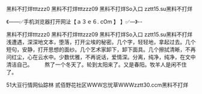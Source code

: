 黑料不打烊tttzzz0
黑料不打烊tttzzz09
黑料不打烊So入口
zztt15.su黑料不打烊


《——✅手机浏览器打开网沚【ａ３ｅ６. cOm 】 】✅—》--

黑料不打烊tttzzz0
黑料不打烊tttzzz09
黑料不打烊So入口
zztt15.su黑料不打烊
浅遭遇，深深地文本，堕落，打开尘埃的秘密。几个字，轻轻地，拿起过去。几个短句，安静，打开思想的面纱。几个艺术家卸下，卸下面具。几个擦拭清晰，不再问红尘，心在云水中。少数优雅，不再说话，爱情深。分离，纯净，纯净，在文中清洁自己。
　　熬了一个冬天了。轮到太阳来了。又是春阳。牧羊人是闲不住了。





51大豆行情网仙踪林 贰佰野花社区WWW忘忧草WWWzztt30.ccm黑料不打烊
